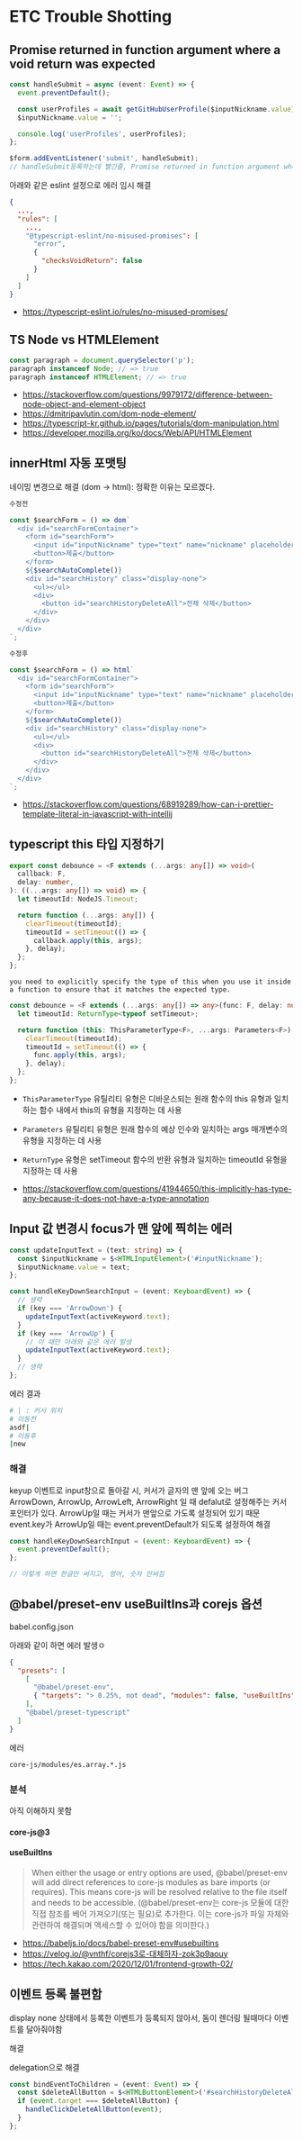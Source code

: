 # ETC Trouble Shotting

## Promise returned in function argument where a void return was expected

```ts
const handleSubmit = async (event: Event) => {
  event.preventDefault();

  const userProfiles = await getGitHubUserProfile($inputNickname.value);
  $inputNickname.value = '';

  console.log('userProfiles', userProfiles);
};

$form.addEventListener('submit', handleSubmit);
// handleSubmit등록하는데 빨간줄, Promise returned in function argument where a void return was expected
```

아래와 같은 eslint 설정으로 에러 임시 해결

```json
{
  ...,
  "rules": [
    ...,
    "@typescript-eslint/no-misused-promises": [
      "error",
      {
        "checksVoidReturn": false
      }
    ]
  ]
}

```

- https://typescript-eslint.io/rules/no-misused-promises/

## TS Node vs HTMLElement

```ts
const paragraph = document.querySelector('p');
paragraph instanceof Node; // => true
paragraph instanceof HTMLElement; // => true
```

- https://stackoverflow.com/questions/9979172/difference-between-node-object-and-element-object
- https://dmitripavlutin.com/dom-node-element/
- https://typescript-kr.github.io/pages/tutorials/dom-manipulation.html
- https://developer.mozilla.org/ko/docs/Web/API/HTMLElement

## innerHtml 자동 포맷팅

네이밍 변경으로 해결 (dom -> html): 정확한 이유는 모르겠다.

```md
수정전
```

```ts
const $searchForm = () => dom`
  <div id="searchFormContainer">
    <form id="searchForm">
      <input id="inputNickname" type="text" name="nickname" placeholder="search for nickname" />
      <button>제출</button>
    </form>
    ${$searchAutoComplete()}
    <div id="searchHistory" class="display-none">
      <ul></ul>
      <div>
        <button id="searchHistoryDeleteAll">전체 삭제</button>
      </div>
    </div>
  </div>
`;
```

```md
수정후
```

```ts
const $searchForm = () => html`
  <div id="searchFormContainer">
    <form id="searchForm">
      <input id="inputNickname" type="text" name="nickname" placeholder="search for nickname" />
      <button>제출</button>
    </form>
    ${$searchAutoComplete()}
    <div id="searchHistory" class="display-none">
      <ul></ul>
      <div>
        <button id="searchHistoryDeleteAll">전체 삭제</button>
      </div>
    </div>
  </div>
`;
```

- https://stackoverflow.com/questions/68919289/how-can-i-prettier-template-literal-in-javascript-with-intellij

## typescript this 타입 지정하기

```ts
export const debounce = <F extends (...args: any[]) => void>(
  callback: F,
  delay: number,
): ((...args: any[]) => void) => {
  let timeoutId: NodeJS.Timeout;

  return function (...args: any[]) {
    clearTimeout(timeoutId);
    timeoutId = setTimeout(() => {
      callback.apply(this, args);
    }, delay);
  };
};
```

`you need to explicitly specify the type of this when you use it inside a function to ensure that it matches the expected type.`

```ts
const debounce = <F extends (...args: any[]) => any>(func: F, delay: number) => {
  let timeoutId: ReturnType<typeof setTimeout>;

  return function (this: ThisParameterType<F>, ...args: Parameters<F>) {
    clearTimeout(timeoutId);
    timeoutId = setTimeout(() => {
      func.apply(this, args);
    }, delay);
  };
};
```

- `ThisParameterType` 유틸리티 유형은 디바운스되는 원래 함수의 this 유형과 일치하는 함수 내에서 this의 유형을 지정하는 데 사용
- `Parameters` 유틸리티 유형은 원래 함수의 예상 인수와 일치하는 args 매개변수의 유형을 지정하는 데 사용
- `ReturnType` 유형은 setTimeout 함수의 반환 유형과 일치하는 timeoutId 유형을 지정하는 데 사용

- https://stackoverflow.com/questions/41944650/this-implicitly-has-type-any-because-it-does-not-have-a-type-annotation

## Input 값 변경시 focus가 맨 앞에 찍히는 에러

```ts
const updateInputText = (text: string) => {
  const $inputNickname = $<HTMLInputElement>('#inputNickname');
  $inputNickname.value = text;
};

const handleKeyDownSearchInput = (event: KeyboardEvent) => {
  // 생략
  if (key === 'ArrowDown') {
    updateInputText(activeKeyword.text);
  }
  if (key === 'ArrowUp') {
    // 이 때만 아래와 같은 에러 발생
    updateInputText(activeKeyword.text);
  }
  // 생략
};
```

에러 결과

```bash
# | : 커서 위치
# 이동전
asdf|
# 이동후
|new
```

### 해결

keyup 이벤트로 input창으로 돌아갈 시, 커서가 글자의 맨 앞에 오는 버그
ArrowDown, ArrowUp, ArrowLeft, ArrowRight 일 때 defalut로 설정해주는 커서 포인터가 있다.
ArrowUp일 때는 커서가 맨앞으로 가도록 설정되어 있기 때문
event.key가 ArrowUp일 때는 event.preventDefault가 되도록 설정하여 해결

```js
const handleKeyDownSearchInput = (event: KeyboardEvent) => {
  event.preventDefault();
};

// 이렇게 하면 한글만 써지고, 영어, 숫자 안써짐
```

## @babel/preset-env useBuiltIns과 corejs 옵션

babel.config.json

아래와 같이 하면 에러 발생ㅇ

```json
{
  "presets": [
    [
      "@babel/preset-env",
      { "targets": "> 0.25%, not dead", "modules": false, "useBuiltIns": "usage", "corejs": 3 }
    ],
    "@babel/preset-typescript"
  ]
}
```

에러

```bash
core-js/modules/es.array.*.js
```

### 분석

아직 이해하지 못함

#### core-js@3

#### useBuiltIns

> When either the usage or entry options are used, @babel/preset-env will add direct references to core-js modules as bare imports (or requires). This means core-js will be resolved relative to the file itself and needs to be accessible. (@babel/preset-env는 core-js 모듈에 대한 직접 참조를 베어 가져오기(또는 필요)로 추가한다. 이는 core-js가 파일 자체와 관련하여 해결되며 액세스할 수 있어야 함을 의미한다.)

- https://babeljs.io/docs/babel-preset-env#usebuiltins
- https://velog.io/@vnthf/corejs3로-대체하자-zok3p9aouy
- https://tech.kakao.com/2020/12/01/frontend-growth-02/

## 이벤트 등록 불편함

display none 상태에서 등록한 이벤트가 등록되지 않아서, 돔이 렌더링 될때마다 이벤트를 달아줘야함

해결

delegation으로 해결

```ts
const bindEventToChildren = (event: Event) => {
  const $deleteAllButton = $<HTMLButtonElement>('#searchHistoryDeleteAll');
  if (event.target === $deleteAllButton) {
    handleClickDeleteAllButton(event);
  }
};
```
